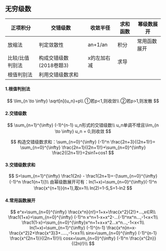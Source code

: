 ## 无穷级数

| 正项积分        | 交错级数                | 收敛半径    | 求和函数 | 幂级数展开   |
| --------------- | ----------------------- | ----------- | -------- | ------------ |
| 放缩法          | 判定敛散性              | an+1/an     | 积分     | 常用函数展开 |
| 比较/比值判别法 | 构成交错级数(2018卷题3) | x的左加右减 | 求导     |              |
| 根值判别法      | 利用交错级数求和        |             |          |              |

#### 1.根值判别法

$$
\lim_{n \to \infty} \sqrt[n]{u_n}=p\\
①若p<1,则收敛\\
②若p>1,则发散
$$

#### 2.交错级数

$$
\sum_{n=1}^{\infty} (-1)^{n-1} u_n形式的交错级数\\
u_n单调不增且\lim_{n \to \infty} u_n = 0,则收敛
$$

$$
构造交错级数求和：\sum_{n=0}^{\infty} (-1)^n \frac{2n+3}{(2n+1)!}= \sum_{n=0}^{\infty} \frac{2n+1}{(2n+1)!}+\sum_{n=0}^{\infty} \frac2{(2n+1)!}=2sin1+cos1
$$

#### 3.交错级数求和

$$
S=\sum_{n=1}^{\infty} \frac1{2n} - \frac1{2n+1}=-[\sum_{n=0}^{\infty} (-1)^n \frac1{n+1}]\\
由幂级数展开可有：ln(1+x)=\sum_{n=0}^{\infty}(-1)^n \frac{x^{n+1}}{n+1},取x=1\\
ln(2)=1-S,S=1-ln2
$$

#### 4.常用函数展开

$$
e^x=\sum_{n=0}^{\infty} \frac{x^n}{n!}=1+x+\frac{x^2}{2!}+...,x∈R\\
\frac1{1+x}=\sum_{n=0}^{\infty} (-1)^n x^n=1-x+x^2-...(-1)^nx^n...,-1<x<1\\
\frac1{1-x}=\sum_{n=0}^{\infty}x^n=1+x+x^2...x^n...,-1<x<1\\
ln(1+x)=\sum_{n=1}^{\infty} (-1)^{n-1} \frac{x^n}n=x-\frac{x^2}2+\frac{x^3}3+.....,-1<x≤1\\
sinx=\sum_{n=0}^{\infty} (-1)^{n-1} \frac{x^{2n+1}}{(2n+1)!}\\
cosx=\sum_{n=0}^{\infty} (-1)^n \frac{x^{2n}}{(2n)!}\\
$$
